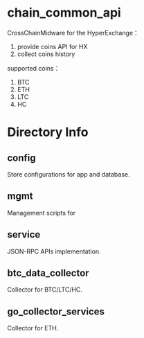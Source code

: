 # chain_common_api
  CrossChainMidware for the HyperExchange：
  1. provide coins API for HX
  2. collect coins history

  supported coins：
  1. BTC
  2. ETH
  3. LTC
  4. HC

# Directory Info

## config
  Store configurations for app and database.

## mgmt
  Management scripts for 

## service
  JSON-RPC APIs implementation.

## btc_data_collector
  Collector for BTC/LTC/HC.

## go_collector_services
  Collector for ETH.
